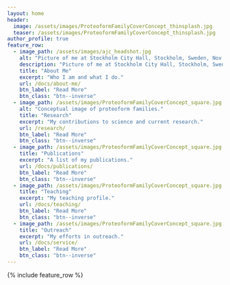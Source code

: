 ```yaml
---
layout: home
header:
  image: /assets/images/ProteoformFamilyCoverConcept_thinsplash.jpg
  teaser: /assets/images/ProteoformFamilyCoverConcept_thinsplash.jpg
author_profile: true
feature_row:
  - image_path: /assets/images/ajc_headshot.jpg
    alt: "Picture of me at Stockholm City Hall, Stockholm, Sweden, Nov 2019."
    description: "Picture of me at Stockholm City Hall, Stockholm, Sweden, Nov 2019."
    title: "About Me"
    excerpt: "Who I am and what I do."
    url: /docs/about-me/
    btn_label: "Read More"
    btn_class: "btn--inverse"
  - image_path: /assets/images/ProteoformFamilyCoverConcept_square.jpg
    alt: "Conceptual image of proteoform families."
    title: "Research"
    excerpt: "My contributions to science and current research."
    url: /research/
    btn_label: "Read More"
    btn_class: "btn--inverse"
  - image_path: /assets/images/ProteoformFamilyCoverConcept_square.jpg
    title: "Publications"
    excerpt: "A list of my publications."
    url: /docs/publications/
    btn_label: "Read More"
    btn_class: "btn--inverse"
  - image_path: /assets/images/ProteoformFamilyCoverConcept_square.jpg
    title: "Teaching"
    excerpt: "My teaching profile."
    url: /docs/teaching/
    btn_label: "Read More"
    btn_class: "btn--inverse"
  - image_path: /assets/images/ProteoformFamilyCoverConcept_square.jpg
    title: "Outreach"
    excerpt: "My efforts in outreach."
    url: /docs/service/
    btn_label: "Read More"
    btn_class: "btn--inverse"
---
```


{% include feature_row %}